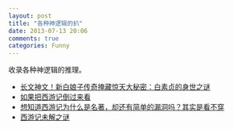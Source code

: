 ```yaml
---
layout: post
title: "各种神逻辑的扒"
date: 2013-07-13 20:06
comments: true
categories: Funny
---
```

收录各种神逻辑的推理。

<!--more-->

- [长文神文！新白娘子传奇掩藏惊天大秘密：白素贞的身世之谜](http://luo.bo/41855/)
- [如果把西游记倒过来看](http://luo.bo/34596/)
- [想知道西游记为什么是名著，却还有简单的漏洞吗？其实是看不穿](http://luo.bo/6116/)
- [西游记未解之谜](http://luo.bo/4122/)
